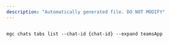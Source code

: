```yaml
---
description: "Automatically generated file. DO NOT MODIFY"
---
```


```cli

mgc chats tabs list --chat-id {chat-id} --expand teamsApp

```